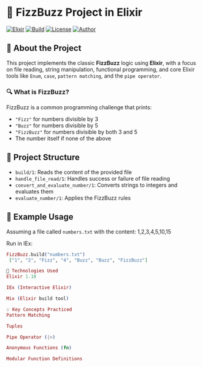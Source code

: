 # 📘 FizzBuzz Project in Elixir

[![Elixir](https://img.shields.io/badge/Elixir-1.18-purple.svg)](https://elixir-lang.org)
[![Build](https://img.shields.io/badge/build-passing-brightgreen.svg)]()
[![License](https://img.shields.io/badge/license-MIT-blue.svg)]()
[![Author](https://img.shields.io/badge/author-ViniluzCX-black)](https://github.com/ViniluzCX)

## 🚀 About the Project

This project implements the classic **FizzBuzz** logic using **Elixir**, with a focus on file reading, string manipulation, functional programming, and core Elixir tools like `Enum`, `case`, `pattern matching`, and the `pipe operator`.

### 🔍 What is FizzBuzz?

FizzBuzz is a common programming challenge that prints:

- `"Fizz"` for numbers divisible by 3
- `"Buzz"` for numbers divisible by 5
- `"FizzBuzz"` for numbers divisible by both 3 and 5
- The number itself if none of the above

## 📂 Project Structure

- `build/1`: Reads the content of the provided file
- `handle_file_read/1`: Handles success or failure of file reading
- `convert_and_evaluate_number/1`: Converts strings to integers and evaluates them
- `evaluate_number/1`: Applies the FizzBuzz rules

## 📄 Example Usage

Assuming a file called `numbers.txt` with the content: 1,2,3,4,5,10,15

Run in IEx:

```elixir
FizzBuzz.build("numbers.txt")
 ["1", "2", "Fizz", "4", "Buzz", "Buzz", "FizzBuzz"]

🧪 Technologies Used
Elixir 1.18

IEx (Interactive Elixir)

Mix (Elixir build tool)

💡 Key Concepts Practiced
Pattern Matching

Tuples

Pipe Operator (|>)

Anonymous Functions (fn)

Modular Function Definitions

 
